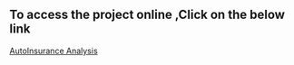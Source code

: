 
## To access the project online ,Click on the below link

[AutoInsurance Analysis](https://public.tableau.com/shared/DFBR8KQQX?:display_count=n&:origin=viz_share_link)